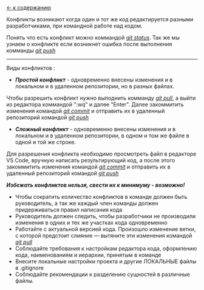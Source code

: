 [<- к содержанию](./readme.md)

Конфликты возникают когда один и тот же код редактируется разными разработчиками, при командной работе над кодом.

Понять что есть конфликт можно коммандой _[git status](./status.md)_. 
Так же мы узнаем о конфликте если возникнет ошибка после выполнения комманды _[git push](./push.md)_  
___
Виды конфликтов :
* ***Простой конфликт*** - одновременно внесены изменения и в локальном и в удаленном репозитории, но в разных файлах.



Чтобы разрешить конфликт нужно выподнить комманду _[git pull](./pull.md)_, а выйти из редактора коммандой ":wq" и далее "Enter".
Далее закоммитить изменения командой _[git commit](./commit.md)_ и отправить их в удаленный репозиторий командой _[git push](./push.md)_

* ***Сложный конфликт*** - одновременно внесены изменения и в локальном и в удаленном репозитории, в одном и том же файле в одной и той же строке.

Для разрешения конфликта необходимо просмотреть файл в редакторе VS Code, вручную написать результирующий код, а после этого закоммитить изменения командой _[git commit](./commit.md)_ и отправить их в удаленный репозиторий командой _[git push](./push.md)_


***Избежать конфликтов нельзя, свести их к минимуму - возможно!***
* Чтобы сократить количество конфликтов в команде должен быть руководитель, а так же каждый член команды должен придерживаться правил написания кода 
* Руководитель должен следить, чтобы разработчики не производили изменения в одних и тех же участках кода одновременно
* Работайте с актуальной версией кода. Произошло изменение ветки, с которой предстоит слияние — вытяните эти изменения командой _[git pull](./pull.md)_
* Соблюдайте требования к настройкам редактора кода, оформлению кода, наименованиям и иерархии, принятым в команде
* Внесите локальные настройки проекта и другие ЛОКАЛЬНЫЕ файлы в .gitignore
* Соблюдайте рекомендации к разделению сущностей в различные файлы. 